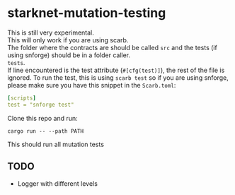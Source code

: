 # starknet-mutation-testing

This is still very experimental.  
This will only work if you are using scarb.  
The folder where the contracts are should be called `src` and the tests (if using snforge) should be in a folder caller.  
`tests`.  
If line encountered is the test attribute (`#[cfg(test)]`), the rest of the file is ignored.
To run the test, this is using `scarb test` so if you are using snforge, please make sure you have this snippet in the `Scarb.toml`:
```yaml
[scripts]
test = "snforge test"
```

Clone this repo and run:

```shell
cargo run -- --path PATH
```

This should run all mutation tests

## TODO 
 - Logger with different levels